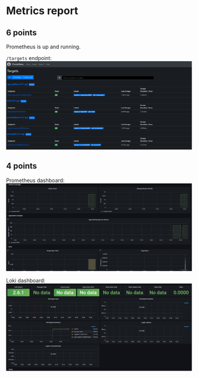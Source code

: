 # Metrics report

## 6 points

Prometheus is up and running.

`/targets` endpoint:
![targets](screenshots/targets.png)

## 4 points

Prometheus dashboard:
![img.png](screenshots/prometheus_dashboard.png)

Loki dashboard:
![img.png](screenshots/loki_dashboard.png)